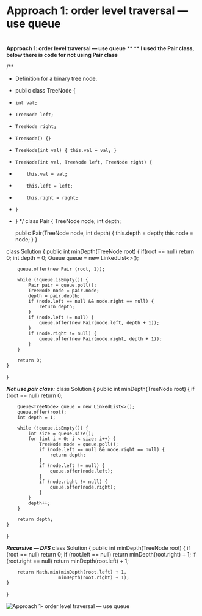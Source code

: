 # Approach 1: order level traversal — use queue

# 

**Approach 1: order level traversal — use queue**
**
**
**I used the Pair class, below there is code for not using Pair class**

/**
 * Definition for a binary tree node.
 * public class TreeNode {
 *     int val;
 *     TreeNode left;
 *     TreeNode right;
 *     TreeNode() {}
 *     TreeNode(int val) { this.val = val; }
 *     TreeNode(int val, TreeNode left, TreeNode right) {
 *         this.val = val;
 *         this.left = left;
 *         this.right = right;
 *     }
 * }
 */
class Pair {
    TreeNode node;
    int depth;

    public Pair(TreeNode node, int depth) {
        this.depth = depth;
        this.node = node;
    }
}

class Solution {
    public int minDepth(TreeNode root) {
        if(root == null) return 0;
        int depth = 0;
        Queue<Pair> queue = new LinkedList<>();
        
        queue.offer(new Pair (root, 1));
        
        while (!queue.isEmpty()) {
            Pair pair = queue.poll();
            TreeNode node = pair.node;
            depth = pair.depth;
            if (node.left == null && node.right == null) {
                return depth;
            }
            if (node.left != null) {
                queue.offer(new Pair(node.left, depth + 1));                
            } 
            if (node.right != null) {
                queue.offer(new Pair(node.right, depth + 1));
            }
        }
        
        return 0;
    }
}

**_Not use pair class:_**
class Solution {
    public int minDepth(TreeNode root) {
        if (root == null) return 0;
        
        Queue<TreeNode> queue = new LinkedList<>();
        queue.offer(root);
        int depth = 1;
        
        while (!queue.isEmpty()) {
            int size = queue.size();
            for (int i = 0; i < size; i++) {
                TreeNode node = queue.poll();
                if (node.left == null && node.right == null) {
                    return depth;
                }
                if (node.left != null) {
                    queue.offer(node.left);
                }
                if (node.right != null) {
                    queue.offer(node.right);
                }
            }
            depth++;
        }
        
        return depth;
    }
}

**_Recursive — DFS_**
class Solution {
    public int minDepth(TreeNode root) {
        if (root == null) return 0;
        if (root.left == null) return minDepth(root.right) + 1;
        if (root.right == null) return minDepth(root.left) + 1;
        
        return Math.min(minDepth(root.left) + 1,
                       minDepth(root.right) + 1);
    }
}

![Approach 1- order level traversal — use queue](images/Approach%201-%20order%20level%20traversal%20—%20use%20queue.png)

